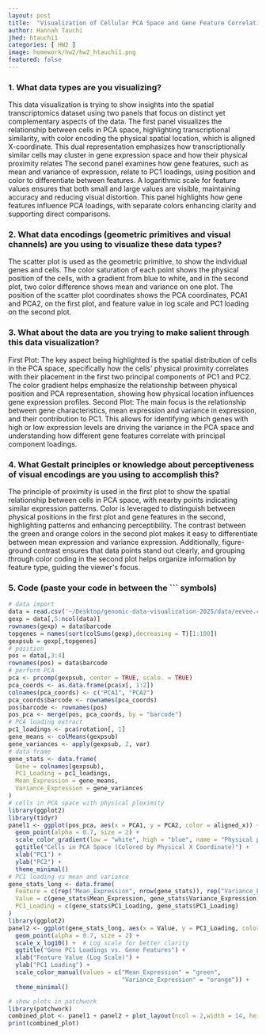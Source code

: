 ```yaml
---
layout: post
title:  "Visualization of Cellular PCA Space and Gene Feature Correlations"
author: Hannah Tauchi
jhed: htauchi1
categories: [ HW2 ]
image: homework/hw2/hw2_htauchi1.png
featured: false
---
```


### 1. What data types are you visualizing?
This data visualization is trying to show insights into the spatial transcriptomics dataset using two panels that focus on distinct yet complementary aspects of the data. The first panel visualizes the relationship between cells in PCA space, highlighting transcriptional similarity, with color encoding the physical spatial location, which is aligned X-coordinate. This dual representation emphasizes how transcriptionally similar cells may cluster in gene expression space and how their physical proximity relates
The second panel examines how gene features, such as mean and variance of expression, relate to PC1 loadings, using position and color to differentiate between features. A logarithmic scale for feature values ensures that both small and large values are visible, maintaining accuracy and reducing visual distortion. This panel highlights how gene features influence PCA loadings, with separate colors enhancing clarity and supporting direct comparisons.
### 2. What data encodings (geometric primitives and visual channels) are you using to visualize these data types?
The scatter plot is used as the geometric primitive, to show the individual genes and cells. The color saturation of each point shows the physical position of the cells, with a gradient from blue to white, and in the second plot, two color difference shows mean and variance on one plot. The position of the scatter plot coordinates shows the PCA coordinates, PCA1 and PCA2, on the first plot, and feature value in log scale and PC1 loading on the second plot.

### 3. What about the data are you trying to make salient through this data visualization? 
First Plot: The key aspect being highlighted is the spatial distribution of cells in the PCA space, specifically how the cells' physical proximity correlates with their placement in the first two principal components of PC1 and PC2. The color gradient helps emphasize the relationship between physical position and PCA representation, showing how physical location influences gene expression profiles.
Second Plot: The main focus is the relationship between gene characteristics, mean expression and variance in expression, and their contribution to PC1. This allows for identifying which genes with high or low expression levels are driving the variance in the PCA space and understanding how different gene features correlate with principal component loadings.

### 4. What Gestalt principles or knowledge about perceptiveness of visual encodings are you using to accomplish this?
The principle of proximity is used in the first plot to show the spatial relationship between cells in PCA space, with nearby points indicating similar expression patterns. Color is leveraged to distinguish between physical positions in the first plot and gene features in the second, highlighting patterns and enhancing perceptibility. The contrast between the green and orange colors in the second plot makes it easy to differentiate between mean expression and variance expression. Additionally, figure-ground contrast ensures that data points stand out clearly, and grouping through color coding in the second plot helps organize information by feature type, guiding the viewer's focus.

### 5. Code (paste your code in between the ``` symbols)

```r
# data import
data = read.csv('~/Desktop/genomic-data-visualization-2025/data/eevee.csv.gz')
gexp = data[,5:ncol(data)]
rownames(gexp) = data$barcode
topgenes = names(sort(colSums(gexp),decreasing = T)[1:100])
gexpsub = gexp[,topgenes]
# position
pos = data[,3:4]
rownames(pos) = data$barcode
# perform PCA
pca <- prcomp(gexpsub, center = TRUE, scale. = TRUE)  
pca_coords <- as.data.frame(pca$x[, 1:2]) 
colnames(pca_coords) <- c("PCA1", "PCA2")
pca_coords$barcode <- rownames(pca_coords)
pos$barcode <- rownames(pos)
pos_pca <- merge(pos, pca_coords, by = "barcode")
# PCA loading extract
pc1_loadings <- pca$rotation[, 1]  
gene_means <- colMeans(gexpsub)  
gene_variances <- apply(gexpsub, 2, var)
# data frame
gene_stats <- data.frame(
  Gene = colnames(gexpsub),
  PC1_Loading = pc1_loadings,
  Mean_Expression = gene_means,
  Variance_Expression = gene_variances
)
# cells in PCA space with physical ploximity
library(ggplot2)
library(tidyr)
panel1 <- ggplot(pos_pca, aes(x = PCA1, y = PCA2, color = aligned_x)) +
  geom_point(alpha = 0.7, size = 2) +
  scale_color_gradient(low = "white", high = "blue", name = "Physical position") +
  ggtitle("Cells in PCA Space (Colored by Physical X Coordinate)") +
  xlab("PC1") +
  ylab("PC2") +
  theme_minimal()
# PC1 loading vs mean and variance
gene_stats_long <- data.frame(
  Feature = c(rep("Mean_Expression", nrow(gene_stats)), rep("Variance_Expression", nrow(gene_stats))),
  Value = c(gene_stats$Mean_Expression, gene_stats$Variance_Expression),
  PC1_Loading = c(gene_stats$PC1_Loading, gene_stats$PC1_Loading)
)
library(ggplot2)
panel2 <- ggplot(gene_stats_long, aes(x = Value, y = PC1_Loading, color = Feature)) +
  geom_point(alpha = 0.7, size = 2) +
  scale_x_log10() +  # Log scale for better clarity
  ggtitle("Gene PC1 Loadings vs. Gene Features") +
  xlab("Feature Value (Log Scale)") +
  ylab("PC1 Loading") +
  scale_color_manual(values = c("Mean_Expression" = "green", 
                                "Variance_Expression" = "orange")) +
  theme_minimal()

# show plots in patchwork
library(patchwork)
combined_plot <- panel1 + panel2 + plot_layout(ncol = 2,width = 14, height = 6)
print(combined_plot)
 
```

